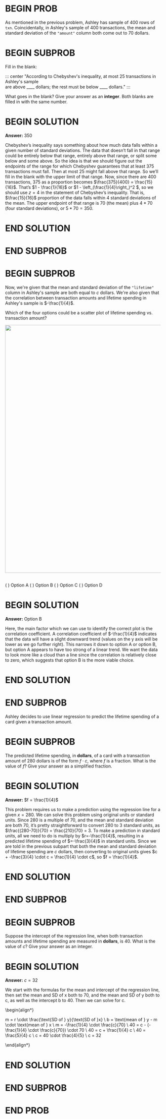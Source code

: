 # BEGIN PROB

As mentioned in the previous problem, Ashley has sample of 400 rows of
`txn`. Coincidentally, in Ashley's sample of 400 transactions, the mean
and standard deviation of the `"amount"` column both come out to 70
dollars.

# BEGIN SUBPROB

Fill in the blank:

::: center
"According to Chebyshev's inequality, at most 25 transactions in
Ashley's sample\
are above \_\_\_\_ dollars; the rest must be below \_\_\_\_ dollars.\"
:::

What goes in the blank? Give your answer as an **integer**. Both blanks
are filled in with the same number.

# BEGIN SOLUTION
**Answer:** 350

Chebyshev’s inequality says something about how much data falls within a given number of standard deviations. The data that doesn’t fall in that range could be entirely below that range, entirely above that range, or split some below and some above. So the idea is that we should figure out the endpoints of the range for which Chebyshev guarantees that at least 375 transactions must fall. Then at most 25 might fall above that range. So we’ll fill in the blank with the upper limit of that range. Now, since there are 400 transactions, 375 as a proportion becomes $\frac{375}{400} = \frac{15}{16}$. That’s $1 - \frac{1}{16}$ or $1 - \left_(\frac{1}{4}\right_)^2 $, so we should use $z=4$ in the statement of Chebyshev’s inequality. That is, $\frac{15}{16}$ proportion of the data falls within 4 standard deviations of the mean. The upper endpoint of that range is $70$ (the mean) plus $4 * 70$ (four standard deviations), or $5 * 70 = 350$.

# END SOLUTION

# END SUBPROB


# BEGIN SUBPROB

Now, we're given that the mean and standard deviation of the
`"lifetime"` column in Ashley's sample are both equal to $c$ dollars.
We're also given that the correlation between transaction amounts and
lifetime spending in Ashley's sample is $-\frac{1}{4}$.

Which of the four options could be a scatter plot of lifetime spending
vs. transaction amount?

<center><img src='../assets/images/fa23-final/scatter-options.png' width=800></center>
<br>

( ) Option A
( ) Option B
( ) Option C
( ) Option D

# BEGIN SOLUTION
**Answer:** Option B

 Here, the main factor which we can use to identify the correct plot is the correlation coefficient. A correlation coefficient of $-\frac{1}{4}$ indicates that the data will have a slight downward trend (values on the y axis will be lower as we go further right). This narrows it down to option A or option B, but option A appears to have too strong of a linear trend. We want the data to look more like a cloud than a line since the correlation is relatively close to zero, which suggests that option B is the more viable choice. 


# END SOLUTION

# END SUBPROB

Ashley decides to use linear regression to predict the lifetime spending
of a card given a transaction amount.

# BEGIN SUBPROB

The predicted lifetime spending, in **dollars**, of a card with a
transaction amount of 280 dollars is of the form $f \cdot c$, where $f$
is a fraction. What is the value of $f$? Give your answer as a
simplified fraction.

# BEGIN SOLUTION
**Answer:** $f = \frac{1}{4}$

This problem requires us to make a prediction using the regression line for a given $x = 280$. We can solve this problem using original units or standard units. Since 280 is a multiple of 70, and the mean and standard deviation are both 70, it’s pretty straightforward to convert 280 to 3 standard units, as $\frac{(280-70)}{70} = \frac{210}{70} = 3. To make a prediction in standard units, all we need to do is multiply by $r=-\frac{1}{4}$, resulting in a predicted lifetime spending of $=-\frac{3}{4}$ in standard units. Since we are told in the previous subpart that both the mean and standard deviation of lifetime spending are $c$ dollars, then converting to original units gives $c + -\frac{3}{4} \cdot c = \frac{1}{4} \cdot c$, so $f = \frac{1}{4}$.

# END SOLUTION

# END SUBPROB

# BEGIN SUBPROB

Suppose the intercept of the regression line, when both transaction
amounts and lifetime spending are measured in **dollars**, is 40. What
is the value of $c$? Give your answer as an integer.

# BEGIN SOLUTION
**Answer:** $c = 32$

 We start with the formulas for the mean and intercept of the regression line, then set the mean and SD of x both to 70, and the mean and SD of y both to c, as well as the intercept b to 40. Then we can solve for c.

\begin{align*}

m = r \cdot \frac{\text{SD of } y}{\text{SD of }x} \\
b = \text{mean of } y - m \cdot \text{mean of } x \\
m = -\frac{1}{4} \cdot \frac{c}{70} \\
40 = c - (-\frac{1}{4} \cdot \frac{c}{70}) \cdot 70 \\
40 = c + \frac{1}{4} c \\
40 = \frac{5}{4} c \\
c = 40 \cdot \frac{4}{5} \\
c = 32

\end{align*}



# END SOLUTION

# END SUBPROB

# END PROB